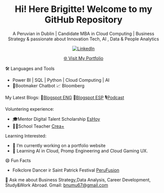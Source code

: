 <h1 align="center"><strong>Hi! Here Brigitte! Welcome to my GitHub Repository</strong></h1>
<p align="center">
A Peruvian in Dublin | Candidate MBA in Cloud Computing | Business Strategy & passionate about Innovation Tech, AI , Data & People Analytics
<p align="center">
 <a href="https://www.linkedin.com/in/brigitte-nunez-munoz/" target="_blank">
   <img src="https://img.shields.io/badge/LinkedIn-blue?style=for-the-badge&logo=linkedin" alt="LinkedIn"/>
  </a>
</p>

<p align="center">
   <a href="https://brigittebusinesssolutions.my.canva.site/solutions"target="_blank">🌐 Visit My Portfolio</a>
</p>

🛠️ Languages and Tools
- Power BI | SQL | Python | Cloud Computing | AI
- 🤖Bootmaker Chatbot  📈 Bloomberg

My Latest Blogs:
📰[Blogspot ENG](https://medium.com/@bnumu67/cloud-computing-espresso-macchiato-for-non-engineers-f3a6a96e212c)
📰[Blogspot ESP]( https://innovandobrigitte.blogspot.com/2015/06/definiendo-ideas.html#comment-form)
🎙[Podcast](https://lnkd.in/e44cfdfS)

Voluntering experience:
- 🎓Mentor Digital Talent Scholarship [EsHoy](https://www.linkedin.com/posts/brigitte-nunez-munoz_becatalentodigital-mentoriaprofesional-desarrolloprofesional-activity-6965456049466216448-6zHy?utm_source=share&utm_medium=member_desktop&rcm=ACoAAAbediQBHtFoaD8Xa7YAGZvfRJcsA9ZeVjM)
- 👩‍🏫School Teacher [Crea+](https://www.linkedin.com/posts/crea-per%C3%BA_historias-que-transforman-sent%C3%AD-que-no-activity-6676590347327549441-jZM-?utm_source=share&utm_medium=member_desktop&rcm=ACoAAAbediQBHtFoaD8Xa7YAGZvfRJcsA9ZeVjM)

Learning Interested:
- 🔭 I’m currently working on a portfolio website
- 🧠 Learning AI in Cloud, Promp Engineering and Cloud Gaming UX.
  
😄 Fun Facts
- Folkclore Dancer ir Saint Patrick Festival [PeruFusion](https://perufusionireland.com/2023/09/26/hello-world/)  

💬 Ask me about  Business Strategy,Data Analysis, Career Development, Study&Work Abroad.
Gmail: bnumu67@gmail.com 
